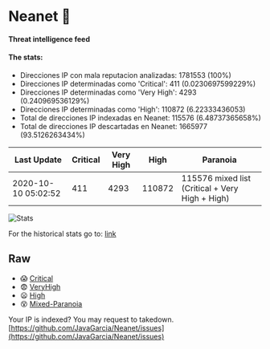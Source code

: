 # Neanet :hocho:
#### Threat intelligence feed
#### The stats:

- Direcciones IP con mala reputacion analizadas: 1781553 (100%)
- Direcciones IP determinadas como 'Critical':  411 (0.0230697599229%)
- Direcciones IP determinadas como 'Very High':  4293 (0.240969536129%)
- Direcciones IP determinadas como 'High':  110872 (6.22333436053)
- Total de direcciones IP indexadas en Neanet:  115576 (6.48737365658%)
- Total de direcciones IP descartadas en Neanet:  1665977 (93.5126263434%)

| Last Update | Critical | Very High | High | Paranoia |
| --- | --- | --- | --- | --- |
| 2020-10-10 05:02:52 | 411 | 4293 | 110872 | 115576 mixed list (Critical + Very High + High)|

![Stats](https://docs.google.com/spreadsheets/d/e/2PACX-1vSnaNMIXVabIpDJjufMlzH7poXnshF3mgd8Is1g9ytUEzVsP5my4Trn8f-xkoLLQ38xpL3HtmUexLo6/pubchart?oid=501124687&format=image)

For the historical stats go to: [link](/stats.csv)
## Raw
- :scream: [Critical](https://raw.githubusercontent.com/JavaGarcia/Neanet/master/blacklists/neanet_critical.txt)
- :fearful: [VeryHigh](https://raw.githubusercontent.com/JavaGarcia/Neanet/master/blacklists/neanet_veryHigh.txtt)
- :frowning: [High](https://raw.githubusercontent.com/JavaGarcia/Neanet/master/blacklists/neanet_high.txt)
- :dizzy_face: [Mixed-Paranoia](https://raw.githubusercontent.com/JavaGarcia/Neanet/master/blacklists/neanet_all.txt)


Your IP is indexed? You may request to takedown. [https://github.com/JavaGarcia/Neanet/issues](https://github.com/JavaGarcia/Neanet/issues)
























































































































































































































































































































































































































































































































































































































































































































































































































































































































































































































































































































































































































































































































































